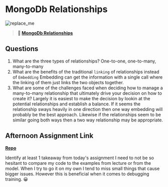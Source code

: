 # MongoDb Relationships

![replace_me](https://codeworks.blob.core.windows.net/public/assets/img/illustrations/placeholder.svg)

> **📖 [MongoDb Relationships](https://codeworksacademy.com/fs-student-guide/resources/wk5/02-Relationships)**

## Questions

1. What are the three types of relationships?
One-to-one, one-to-many, many-to-many
2. What are the benefits of the traditional `linking` of relationships instead of `Embedding`
Embedding can get the information with a single call where the linking of them just links the two objects together.
3. What are some of the challenges faced when deciding how to manage a many-to-many relationship that ultimately drive your decision on how to create it?
Largely it is easiest to make the decision by lookin at the potential relationships and establish a balance.  If it seems the relationship sways heavily in one direction then one way embedding will probably be the best approach. Likewise if the relationships seem to be similar going both ways then a two way relationship may be appropriate.
## Afternoon Assignment Link

**[Repo](https://github.com/bcrossley712/gregslist-server)**

Identify at least 1 takeaway from today's assignment
I need to not be so hesitant to compare my code to the examples from lecture or from the model. When I try to go it on my own I tend to miss small things that cause bigger issues. However this is beneficial when it comes to debugging training. 😀